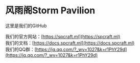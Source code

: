 # 风雨阁Storm Pavilion

这里是我们的GitHub

我们的官方网站：[https://spcraft.ml](https://spcraft.ml)  
我们的文档：[https://docs.spcraft.ml](https://docs.spcraft.ml)  
我们的QQ群：[https://jq.qq.com/?_wv=1027&k=r1PhY29d](https://jq.qq.com/?_wv=1027&k=r1PhY29d)
